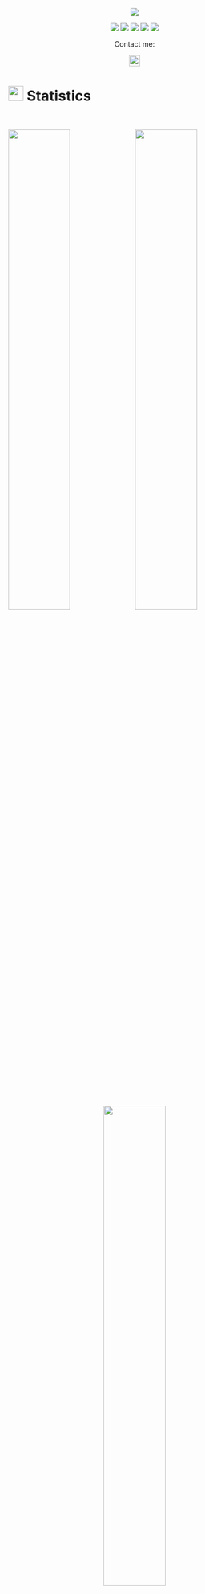 <p align="center">
  <a href="https://github.com/DenverCoder1/readme-typing-svg"><img src="https://readme-typing-svg.herokuapp.com?lines=Hello,+World!;My+name+is+Milovan.;I+love+coding.;&center=true&width=500&height=50"></a>
</p>

<p>
<div align="center">
  <img src="https://img.shields.io/badge/c%23-61046C.svg?style=for-the-badge&logo=c-sharp&logoColor=white">
  <img src="https://img.shields.io/badge/React JS-3670A0?style=for-the-badge&logo=react&logoColor=ffdd54">
  <img src="https://img.shields.io/badge/TypeScript-6F270C.svg?style=for-the-badge&logo=typescript&logoColor=F7E017">
  <img src="https://img.shields.io/badge/HTML5-F26624.svg?style=for-the-badge&logo=html5&logoColor=white">
  <img src="https://img.shields.io/badge/CSS-2465F1.svg?style=for-the-badge&logo=CSS3&logoColor=white">
</div>
</p>

<p align="center">Contact me:</p>
<p>
<div align="center">	
	<a href="https://www.linkedin.com/in/milovan-aleksic-7810b3263/" rel="nofollow">
  		<img alt=" LinkedIn" width="22px" src="https://upload.wikimedia.org/wikipedia/commons/thumb/8/81/LinkedIn_icon.svg/1200px-LinkedIn_icon.svg.png" style="max-width: 100%;"/>
	</a>
</p>
</div>
</p>

# <img src="https://media4.giphy.com/media/MIGbtLZoVjbl0bYbAd/giphy.gif?cid=ecf05e472t2h0i8d7dcjaoau9iqtchhr899hxmpxzzgc7lyw&rid=giphy.gif" width="30"> Statistics


<br/>
<p align="left">
    <img width="49.5%" src="https://github-readme-stats.vercel.app/api?username=Comi15&show_icons=true&theme=tokyonight&hide_border=true&count_private=true&show=reviews">
    <img width="49.5%" src="https://github-readme-streak-stats.herokuapp.com/?user=Comi15&show_icons=true&theme=tokyonight&hide_border=true&count_private=true">
	
</p>

<p align="center">  
    <img width="49.5%" src="https://github-readme-stats.vercel.app/api/top-langs/?username=Comi15&theme=transparentl&hide_border=true&include_all_commits=true&count_private=true&layout=compact">  
</p>


## <img src="https://user-images.githubusercontent.com/82110564/189553856-2e7f8f30-80b4-484f-bfaa-9e5eb10f24e5.gif" width="30">About Me
Currently a final year student at Faculty of Technical Sciences, Department of Power Software Engineering.Enrolled in 2019. Since then developed a passion for web development, especially Web Api using <b>ASP.NET</b> framework with various frontend technologies. Worked on a few college projects using <b>Python</b>. Done a good amount of work in <b>C# WCF</b>,<b>C#</b> object-oriented programming in general. Currently learning <b>Angular</b> framework and looking to expand my knowledge in backend and frontend with <b>REST</b> Api architecture.
